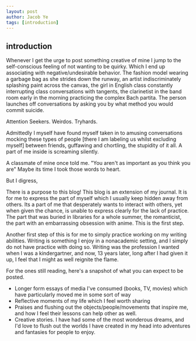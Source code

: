 ```yaml
---
layout: post
author: Jacob Ye
tags: [introduction]
---
```


## introduction

Whenever I get the urge to post something creative of mine I jump to the self-conscious feeling of not wanting to be quirky. Which I end up associating with negative/undesirable behavior. The fashion model wearing a garbage bag as she strides down the runway, an artist indiscriminately splashing paint across the canvas, the girl in English class constantly interrupting class conversations with tangents, the clarinetist in the band room early in the morning practicing the complex Bach partita. The person launches off conversations by asking you by what method you would commit suicide.

Attention Seekers. Weirdos. Tryhards.

Admittedly I myself have found myself taken in to amusing conversations mocking these types of people [there I am labeling us whilst excluding myself] between friends, guffawing and chortling, the stupidity of it all. A part of me inside is screaming silently.

A classmate of mine once told me.
"You aren't as important as you think you are"
Maybe its time I took those words to heart.

But I digress,

There is a purpose to this blog! This blog is an extension of my journal. It is for me to express the part of myself which I usually keep hidden away from others. Its a part of me that desperately wants to interact with others, yet when given the chance, is unable to express clearly for the lack of practice. The part that was buried in libraries for a whole summer, the romanticist, the part with an embarrassing obsession with anime. This is the first step.

Another first step of this is for me to simply practice working on my writing abilities. Writing is something I enjoy in a nonacademic setting, and I simply do not have practice with doing so. Writing was the profession I wanted when I was a kindergartner, and now, 13 years later, long after I had given it up, I feel that I might as well reignite the flame.

For the ones still reading, here's a snapshot of what you can expect to be posted.
* Longer form essays of media I've consumed (books, TV, movies) which have particularly moved me in some sort of way
* Reflective moments of my life which I feel worth sharing
* Praises and flushing out the objects/people/movements that inspire me, and how I feel their lessons can help other as well.
* Creative stories. I have had some of the most wonderous dreams, and I'd love to flush out the worlds I have created in my head into adventures and fantasies for people to enjoy.